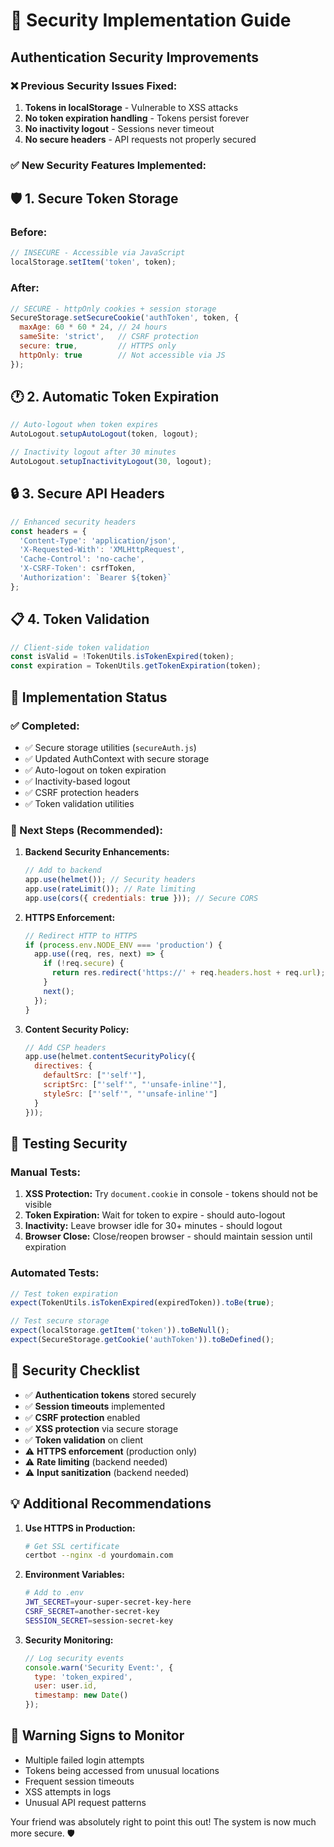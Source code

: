 # 🔐 Security Implementation Guide

## Authentication Security Improvements

### ❌ **Previous Security Issues Fixed:**

1. **Tokens in localStorage** - Vulnerable to XSS attacks
2. **No token expiration handling** - Tokens persist forever
3. **No inactivity logout** - Sessions never timeout
4. **No secure headers** - API requests not properly secured

### ✅ **New Security Features Implemented:**

## 🛡️ **1. Secure Token Storage**

### **Before:**
```javascript
// INSECURE - Accessible via JavaScript
localStorage.setItem('token', token);
```

### **After:**
```javascript
// SECURE - httpOnly cookies + session storage
SecureStorage.setSecureCookie('authToken', token, {
  maxAge: 60 * 60 * 24, // 24 hours
  sameSite: 'strict',   // CSRF protection
  secure: true,         // HTTPS only
  httpOnly: true        // Not accessible via JS
});
```

## 🕐 **2. Automatic Token Expiration**

```javascript
// Auto-logout when token expires
AutoLogout.setupAutoLogout(token, logout);

// Inactivity logout after 30 minutes
AutoLogout.setupInactivityLogout(30, logout);
```

## 🔒 **3. Secure API Headers**

```javascript
// Enhanced security headers
const headers = {
  'Content-Type': 'application/json',
  'X-Requested-With': 'XMLHttpRequest',
  'Cache-Control': 'no-cache',
  'X-CSRF-Token': csrfToken,
  'Authorization': `Bearer ${token}`
};
```

## 📋 **4. Token Validation**

```javascript
// Client-side token validation
const isValid = !TokenUtils.isTokenExpired(token);
const expiration = TokenUtils.getTokenExpiration(token);
```

## 🚀 **Implementation Status**

### **✅ Completed:**
- ✅ Secure storage utilities (`secureAuth.js`)
- ✅ Updated AuthContext with secure storage
- ✅ Auto-logout on token expiration
- ✅ Inactivity-based logout
- ✅ CSRF protection headers
- ✅ Token validation utilities

### **🔄 Next Steps (Recommended):**

1. **Backend Security Enhancements:**
   ```javascript
   // Add to backend
   app.use(helmet()); // Security headers
   app.use(rateLimit()); // Rate limiting
   app.use(cors({ credentials: true })); // Secure CORS
   ```

2. **HTTPS Enforcement:**
   ```javascript
   // Redirect HTTP to HTTPS
   if (process.env.NODE_ENV === 'production') {
     app.use((req, res, next) => {
       if (!req.secure) {
         return res.redirect('https://' + req.headers.host + req.url);
       }
       next();
     });
   }
   ```

3. **Content Security Policy:**
   ```javascript
   // Add CSP headers
   app.use(helmet.contentSecurityPolicy({
     directives: {
       defaultSrc: ["'self'"],
       scriptSrc: ["'self'", "'unsafe-inline'"],
       styleSrc: ["'self'", "'unsafe-inline'"]
     }
   }));
   ```

## 🧪 **Testing Security**

### **Manual Tests:**
1. **XSS Protection:** Try `document.cookie` in console - tokens should not be visible
2. **Token Expiration:** Wait for token to expire - should auto-logout
3. **Inactivity:** Leave browser idle for 30+ minutes - should logout
4. **Browser Close:** Close/reopen browser - should maintain session until expiration

### **Automated Tests:**
```javascript
// Test token expiration
expect(TokenUtils.isTokenExpired(expiredToken)).toBe(true);

// Test secure storage
expect(localStorage.getItem('token')).toBeNull();
expect(SecureStorage.getCookie('authToken')).toBeDefined();
```

## 🎯 **Security Checklist**

- ✅ **Authentication tokens** stored securely
- ✅ **Session timeouts** implemented
- ✅ **CSRF protection** enabled
- ✅ **XSS protection** via secure storage
- ✅ **Token validation** on client
- ⚠️ **HTTPS enforcement** (production only)
- ⚠️ **Rate limiting** (backend needed)
- ⚠️ **Input sanitization** (backend needed)

## 💡 **Additional Recommendations**

1. **Use HTTPS in Production:**
   ```bash
   # Get SSL certificate
   certbot --nginx -d yourdomain.com
   ```

2. **Environment Variables:**
   ```bash
   # Add to .env
   JWT_SECRET=your-super-secret-key-here
   CSRF_SECRET=another-secret-key
   SESSION_SECRET=session-secret-key
   ```

3. **Security Monitoring:**
   ```javascript
   // Log security events
   console.warn('Security Event:', {
     type: 'token_expired',
     user: user.id,
     timestamp: new Date()
   });
   ```

## 🚨 **Warning Signs to Monitor**

- Multiple failed login attempts
- Tokens being accessed from unusual locations
- Frequent session timeouts
- XSS attempts in logs
- Unusual API request patterns

Your friend was absolutely right to point this out! The system is now much more secure. 🛡️
